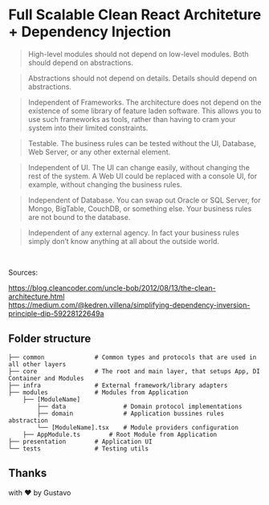 # Full Scalable Clean React Architeture + Dependency Injection

> High-level modules should not depend on low-level modules. Both should depend on abstractions.

> Abstractions should not depend on details. Details should depend on abstractions.

> Independent of Frameworks. The architecture does not depend on the existence of some library of feature laden software. This allows you to use such frameworks as tools, rather than having to cram your system into their limited constraints.

> Testable. The business rules can be tested without the UI, Database, Web Server, or any other external element.

> Independent of UI. The UI can change easily, without changing the rest of the system. A Web UI could be replaced with a console UI, for example, without changing the business rules.

> Independent of Database. You can swap out Oracle or SQL Server, for Mongo, BigTable, CouchDB, or something else. Your business rules are not bound to the database.

> Independent of any external agency. In fact your business rules simply don’t know anything at all about the outside world.

<br />

Sources:

https://blog.cleancoder.com/uncle-bob/2012/08/13/the-clean-architecture.html <br />
https://medium.com/@kedren.villena/simplifying-dependency-inversion-principle-dip-59228122649a

## Folder structure

    ├── common              # Common types and protocols that are used in all other layers
    ├── core                # The root and main layer, that setups App, DI Container and Modules
    ├── infra               # External framework/library adapters
    ├── modules             # Modules from Application
        ├── [ModuleName]
            ├── data                # Domain protocol implementations
            ├── domain              # Application bussines rules abstraction
            └── [ModuleName].tsx    # Module providers configuration
        ├── AppModule.ts        # Root Module from Application
    ├── presentation        # Application UI
    └── tests               # Testing utils

## Thanks

with ❤️ by Gustavo
